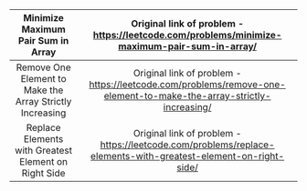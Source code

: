 | Minimize Maximum Pair Sum in Array | Original link of problem - https://leetcode.com/problems/minimize-maximum-pair-sum-in-array/    | 
| :---:   | :---: | 
| Remove One Element to Make the Array Strictly Increasing | Original link of problem - https://leetcode.com/problems/remove-one-element-to-make-the-array-strictly-increasing/   | 
| Replace Elements with Greatest Element on Right Side | Original link of problem - https://leetcode.com/problems/replace-elements-with-greatest-element-on-right-side/    | 



